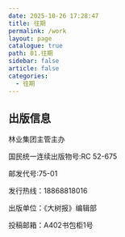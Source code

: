 ```yaml
---
date: 2025-10-26 17:28:47
title: 往期
permalink: /work
layout: page
catalogue: true
path: 01.往期
sidebar: false
article: false
categories:
  - 往期
---
```

## 出版信息
林业集团主管主办

国民统一连续出版物号:RC 52-675

邮发代号:75-01

发行热线：18868818016
 
出版单位：《大树报》编辑部

投稿邮箱：A402书包柜1号